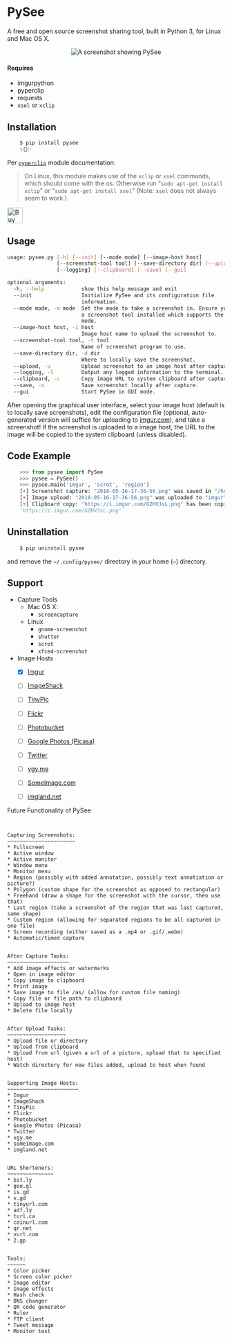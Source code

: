 # PySee

A free and open source screenshot sharing tool, built in Python 3, for Linux and Mac OS X.

<p align="center">
    <img src="https://i.imgur.com/Ttocjp7.png" alt="A screenshot showing PySee">
</p>

#### Requires
* imgurpython
* pyperclip
* requests
* `xsel` or `xclip`

## Installation
```bash
    $ pip install pysee
    ✨🍰✨
```

Per [`pyperclip`](https://github.com/asweigart/pyperclip) module documentation:
> On Linux, this module makes use of the `xclip` or `xsel` commands, which should come with the os. Otherwise run "`sudo apt-get install xclip`" or "`sudo apt-get install xsel`" (Note: `xsel` does not always seem to work.)

<a href='https://ko-fi.com/A80049AF' target='_blank'><img height='36' style='border:0px;height:36px;' src='https://az743702.vo.msecnd.net/cdn/kofi4.png?v=0' border='0' alt='Buy Me a Coffee at ko-fi.com' /></a>

## Usage
```bash
usage: pysee.py [-h] [--init] [--mode mode] [--image-host host]
                [--screenshot-tool tool] [--save-directory dir] [--upload]
                [--logging] [--clipboard] [--save] [--gui]

optional arguments:
  -h, --help            show this help message and exit
  --init                Initialize PySee and its configuration file
                        information.
  --mode mode, -m mode  Set the mode to take a screenshot in. Ensure you have
                        a screenshot tool installed which supports the desired
                        mode.
  --image-host host, -i host
                        Image host name to upload the screenshot to.
  --screenshot-tool tool, -t tool
                        Name of screenshot program to use.
  --save-directory dir, -d dir
                        Where to locally save the screenshot.
  --upload, -u          Upload screenshot to an image host after capture.
  --logging, -l         Output any logged information to the terminal.
  --clipboard, -c       Copy image URL to system clipboard after capture.
  --save, -s            Save screenshot locally after capture.
  --gui                 Start PySee in GUI mode.

```
  
After opening the graphical user interface, select your image host (default is to locally save screenshots), edit the configuration file (optional, auto-generated version will suffice for uploading to [imgur.com](https://imgur.com/)), and take a screenshot! If the screenshot is uploaded to a image host, the URL to the image will be copied to the system clipboard (unless disabled).

## Code Example
```python
    >>> from pysee import PySee
    >>> pysee = PySee()
    >>> pysee.main('imgur', 'scrot', 'region')
    [+] Screenshot capture: "2018-05-16-17-36-56.png" was saved in "/home/sean/Pictures/".
    [+] Image upload: "2018-05-16-17-36-56.png" was uploaded to "imgur" at "https://i.imgur.com/GZHVJsL.png".
    [+] Clipboard copy: "https://i.imgur.com/GZHVJsL.png" has been copied to your system clipboard.
    'https://i.imgur.com/GZHVJsL.png'
```

## Uninstallation
```bash
    $ pip uninstall pysee
```

and remove the `~/.config/pysee/` directory in your home (`~`) directory.

## Support

* Capture Tools
  * Mac OS X:
     * `screencapture`
  * Linux
     * `gnome-screenshot`
     * `shutter`
     * `scrot`
     * `xfce4-screenshot`
* Image Hosts
  * [x] [Imgur](https://imgur.com/)
  * [ ] [ImageShack](https://imageshack.us)
  * [ ] [TinyPic](http://tinypic.com/)
  * [ ] [Flickr](https://www.flickr.com/)
  * [ ] [Photobucket](http://s5.photobucket.com/)
  * [ ] [Google Photos (Picasa)](https://photos.google.com/)
  * [ ] [Twitter](https://twitter.com/)
  * [ ] [vgy.me](https://vgy.me/)
  * [ ] [SomeImage.com](https://someimage.com/)
  * [ ] [imgland.net](http://imgland.net/)


Future Functionality of PySee
~~~~~~~~~~~~~~~~~~~~~~~~~~~~~


Capturing Screenshots:
~~~~~~~~~~~~~~~~~~~~~~
* Fullscreen
* Active window
* Active monitor
* Window menu
* Monitor menu
* Region (possibly with added annotation, possibly text annotiation or picture?)
* Polygon (custom shape for the screenshot as opposed to rectangular)
* Freehand (draw a shape for the screenshot with the cursor, then use that)
* Last region (take a screenshot of the region that was last captured, same shape)
* Custom region (allowing for separated regions to be all captured in one file)
* Screen recording (either saved as a .mp4 or .gif/.webm)
* Automatic/timed capture


After Capture Tasks:
~~~~~~~~~~~~~~~~~~~~
* Add image effects or watermarks
* Open in image editor
* Copy image to clipboard
* Print image
* Save image to file /as/ (allow for custom file naming)
* Copy file or file path to clipboard
* Upload to image host
* Delete file locally


After Upload Tasks:
~~~~~~~~~~~~~~~~~~~
* Upload file or directory
* Upload from clipboard
* Upload from url (given a url of a picture, upload that to specified host)
* Watch directory for new files added, upload to host when found


Supporting Image Hosts:
~~~~~~~~~~~~~~~~~~~~~~~
* Imgur
* ImageShack
* TinyPic
* Flickr
* Photobucket
* Google Photos (Picasa)
* Twitter
* vgy.me
* someimage.com
* imgland.net


URL Shorteners:
~~~~~~~~~~~~~~~
* bit.ly
* goo.gl
* is.gd
* v.gd
* tinyurl.com
* adf.ly
* turl.ca
* coinurl.com
* qr.net
* vurl.com
* 2.gp


Tools:
~~~~~~
* Color picker
* Screen color picker
* Image editor
* Image effects
* Hash check
* DNS changer
* QR code generator
* Ruler
* FTP client
* Tweet message
* Monitor test


